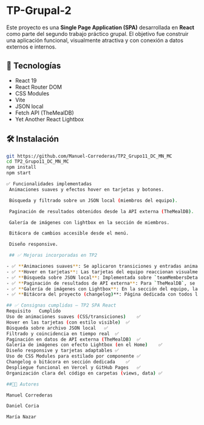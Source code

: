 # TP-Grupal-2

Este proyecto es una **Single Page Application (SPA)** desarrollada en **React** como parte del segundo trabajo práctico grupal. El objetivo fue construir una aplicación funcional, visualmente atractiva y con conexión a datos externos e internos.

## 🚀 Tecnologías

- React 19
- React Router DOM
- CSS Modules
- Vite
- JSON local
- Fetch API (TheMealDB)
- Yet Another React Lightbox

## 🛠️ Instalación

```bash
git https://github.com/Manuel-Correderas/TP2_Grupo11_DC_MN_MC
cd TP2_Grupo11_DC_MN_MC
npm install
npm start

✅ Funcionalidades implementadas
 Animaciones suaves y efectos hover en tarjetas y botones.

 Búsqueda y filtrado sobre un JSON local (miembros del equipo).

 Paginación de resultados obtenidos desde la API externa (TheMealDB).

 Galería de imágenes con lightbox en la sección de miembros.

 Bitácora de cambios accesible desde el menú.

 Diseño responsive.

 ## ✅ Mejoras incorporadas en TP2

- ✅ **Animaciones suaves**: Se aplicaron transiciones y entradas animadas en componentes como el carrusel, tarjetas de miembros y secciones destacadas.
- ✅ **Hover en tarjetas**: Las tarjetas del equipo reaccionan visualmente al pasar el mouse (efecto de elevación y sombra).
- ✅ **Búsqueda sobre JSON local**: Implementada sobre `teamMembersDetails.json`, permite buscar por nombre, rol, tecnologías y proyectos.
- ✅ **Paginación de resultados de API externa**: Para `TheMealDB`, se paginan los resultados y se navega entre páginas de forma manual.
- ✅ **Galería de imágenes con Lightbox**: En la sección del equipo, las imágenes se amplían en pantalla con navegación visual.
- ✅ **Bitácora del proyecto (changelog)**: Página dedicada con todos los avances y fechas relevantes de desarrollo.

## ✅ Consignas cumplidas – TP2 SPA React
Requisito	Cumplido
Uso de animaciones suaves (CSS/transiciones)	✅
Hover en las tarjetas (con estilo visible)	✅
Búsqueda sobre archivo JSON local	✅
Filtrado y coincidencia en tiempo real	✅
Paginación en datos de API externa (TheMealDB)	✅
Galería de imágenes con efecto Lightbox (en el Home)	✅
Diseño responsive y tarjetas adaptables	✅
Uso de CSS Modules para estilado por componente	✅
Changelog o bitácora en sección dedicada	✅
Despliegue funcional en Vercel y GitHub Pages	✅
Organización clara del código en carpetas (views, data)	✅

##👨‍💻 Autores

Manuel Correderas

Daniel Coria

María Nazar
